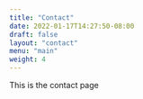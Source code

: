 ```yaml
---
title: "Contact"
date: 2022-01-17T14:27:50-08:00
draft: false
layout: "contact"
menu: "main"
weight: 4
---
```


This is the contact page